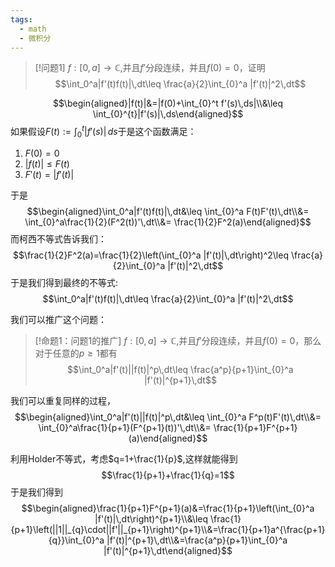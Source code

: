 ```yaml
---
tags:
  - math
  - 微积分
---
```


> [!问题1]
> $f:[0,a]\to \mathbb{C}$,并且$f'$分段连续，并且$f(0)=0$，证明$$\int_0^a|f'(t)f(t)|\,dt\leq \frac{a}{2}\int_{0}^a |f'(t)|^2\,dt$$

$$\begin{aligned}|f(t)|&=|f(0)+\int_{0}^t f'(s)\,ds|\\&\leq \int_{0}^{t}|f'(s)|\,ds\end{aligned}$$如果假设$F(t):=\int_{0}^t |f'(s)|\,ds$于是这个函数满足：
1. $F(0)=0$
2. $|f(t)|\leq F(t)$
3. $F'(t)=|f'(t)|$

于是$$\begin{aligned}\int_0^a|f'(t)f(t)|\,dt&\leq \int_{0}^a F(t)F'(t)\,dt\\&= \int_{0}^a\frac{1}{2}(F^2(t))'\,dt\\&= \frac{1}{2}F^2(a)\end{aligned}$$而柯西不等式告诉我们：
$$\frac{1}{2}F^2(a)=\frac{1}{2}\left(\int_{0}^a |f'(t)|\,dt\right)^2\leq \frac{a}{2}\int_{0}^a |f'(t)|^2\,dt$$于是我们得到最终的不等式:$$\int_0^a|f'(t)f(t)|\,dt\leq \frac{a}{2}\int_{0}^a |f'(t)|^2\,dt$$

我们可以推广这个问题：

> [!命题1：问题1的推广]
> $f:[0,a]\to \mathbb{C}$,并且$f'$分段连续，并且$f(0)=0$，那么对于任意的$p\geq 1$都有$$\int_0^a|f'(t)||f(t)|^p\,dt\leq \frac{a^p}{p+1}\int_{0}^a |f'(t)|^{p+1}\,dt$$

我们可以重复同样的过程，
$$\begin{aligned}\int_0^a|f'(t)||f(t)|^p\,dt&\leq \int_{0}^a F^p(t)F'(t)\,dt\\&= \int_{0}^a\frac{1}{p+1}(F^{p+1}(t))'\,dt\\&= \frac{1}{p+1}F^{p+1}(a)\end{aligned}$$

利用Holder不等式，考虑$q=1+\frac{1}{p}$,这样就能得到$$\frac{1}{p+1}+\frac{1}{q}=1$$于是我们得到$$\begin{aligned}\frac{1}{p+1}F^{p+1}(a)&=\frac{1}{p+1}\left(\int_{0}^a |f'(t)|\,dt\right)^{p+1}\\&\leq \frac{1}{p+1}\left(||1||_{q}\cdot||f'||_{p+1}\right)^{p+1}\\&=\frac{1}{p+1}a^{\frac{p+1}{q}}\int_{0}^a |f'(t)|^{p+1}\,dt\\&=\frac{a^p}{p+1}\int_{0}^a |f'(t)|^{p+1}\,dt\end{aligned}$$